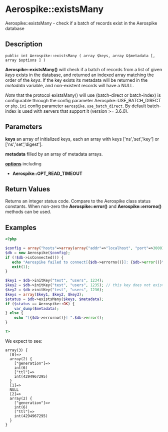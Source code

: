 
# Aerospike::existsMany

Aerospike::existsMany - check if a batch of records exist in the Aerospike database

## Description

```
public int Aerospike::existsMany ( array $keys, array &$metadata [, array $options ] )
```

**Aerospike::existsMany()** will check if a batch of records from a list of given
*keys* exists in the database, and returned an indexed array matching the order
of the *keys*.
If the key exists its metadata will be returned in the *metadata* variable,
and non-existent records will have a NULL.

*Note* that the protocol existsMany() will use (batch-direct or batch-index) is
configurable through the config parameter Aerospike::USE\_BATCH\_DIRECT or
`php.ini` config parameter `aerospike.use_batch_direct`. By default batch-index
is used with servers that support it (version >= 3.6.0).

## Parameters

**keys** an array of initialized keys, each an array with keys ['ns','set','key'] or ['ns','set','digest'].

**metadata** filled by an array of metadata arrays.

**[options](aerospike.md)** including
- **Aerospike::OPT_READ_TIMEOUT**

## Return Values

Returns an integer status code.  Compare to the Aerospike class status
constants.  When non-zero the **Aerospike::error()** and
**Aerospike::errorno()** methods can be used.

## Examples

```php
<?php

$config = array("hosts"=>array(array("addr"=>"localhost", "port"=>3000)));
$db = new Aerospike($config);
if (!$db->isConnected()) {
   echo "Aerospike failed to connect[{$db->errorno()}]: {$db->error()}\n";
   exit(1);
}

$key1 = $db->initKey("test", "users", 1234);
$key2 = $db->initKey("test", "users", 1235); // this key does not exist
$key2 = $db->initKey("test", "users", 1236);
$keys = array($key1, $key2, $key3);
$status = $db->existsMany($keys, $metadata);
if ($status == Aerospike::OK) {
    var_dump($metadata);
} else {
    echo "[{$db->errorno()}] ".$db->error();
}

?>
```

We expect to see:

```
array(3) {
  [0]=>
  array(2) {
    ["generation"]=>
    int(6)
    ["ttl"]=>
    int(4294967295)
  }
  [1]=>
  NULL
  [2]=>
  array(2) {
    ["generation"]=>
    int(6)
    ["ttl"]=>
    int(4294967295)
  }
}
```
